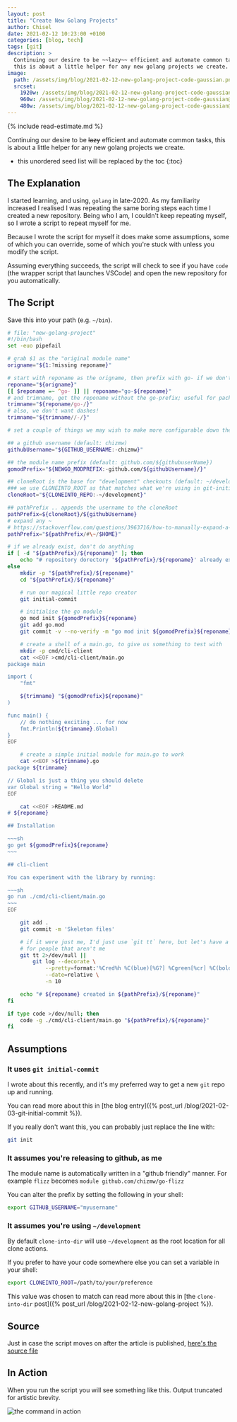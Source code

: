 ```yaml
---
layout: post
title: "Create New Golang Projects"
author: Chisel
date: 2021-02-12 10:23:00 +0100
categories: [blog, tech]
tags: [git]
description: >
  Continuing our desire to be ~~lazy~~ efficient and automate common tasks,
  this is about a little helper for any new golang projects we create.
image:
  path: /assets/img/blog/2021-02-12-new-golang-project-code-gaussian.png
  srcset:
    1920w: /assets/img/blog/2021-02-12-new-golang-project-code-gaussian.png
    960w: /assets/img/blog/2021-02-12-new-golang-project-code-gaussian@0,5x.png
    480w: /assets/img/blog/2021-02-12-new-golang-project-code-gaussian@0,25x.png
---
```


{% include read-estimate.md %}

Continuing our desire to be ~~lazy~~ efficient and automate common tasks,
this is about a little helper for any new golang projects we create.

<!--more-->

- this unordered seed list will be replaced by the toc
  {:toc}

## The Explanation

I started learning, and using, `golang` in late-2020. As my familiarity
increased I realised I was repeating the same boring steps each time I
created a new repository. Being who I am, I couldn't keep repeating myself,
so I wrote a script to repeat myself for me.

Because I wrote the script for myself it does make some assumptions, some of
which you can override, some of which you're stuck with unless you modify the
script.

Assuming everything succeeds, the script will check to see if you have `code`
(the wrapper script that launches VSCode) and open the new repository for you
automatically.

## The Script

Save this into your path (e.g. `~/bin`).

```bash
# file: "new-golang-project"
#!/bin/bash
set -euo pipefail

# grab $1 as the "original module name"
origname="${1:?missing reponame}"

# start with reponame as the origname, then prefix with go- if we don't have it
reponame="${origname}"
[[ $reponame =~ ^go- ]] || reponame="go-${reponame}"
# and trimname, get the reponame without the go-prefix; useful for packages
trimname="${reponame/go-/}"
# also, we don't want dashes!
trimname="${trimname//-/}"

# set a couple of things we may wish to make more configurable down the line:

## a github username (default: chizmw)
githubUsername="${GITHUB_USERNAME:-chizmw}"

## the module name prefix (default: github.com/${githubuserName})
gomodPrefix="${NEWGO_MODPREFIX:-github.com/${githubUsername}/}"

## cloneRoot is the base for "development" checkouts (default: ~/development)
### we use CLONEINTO_ROOT as that matches what we're using in git-initial-commit
cloneRoot="${CLONEINTO_REPO:-~/development}"

## pathPrefix .. appends the username to the cloneRoot
pathPrefix=${cloneRoot}/${githubUsername}
# expand any ~
# https://stackoverflow.com/questions/3963716/how-to-manually-expand-a-special-variable-ex-tilde-in-bash/27485157#27485157
pathPrefix="${pathPrefix/#\~/$HOME}"

# if we already exist, don't do anything
if [ -d "${pathPrefix}/${reponame}" ]; then
	echo "# repository dorectory '${pathPrefix}/${reponame}' already exists"
else
	mkdir -p "${pathPrefix}/${reponame}"
	cd "${pathPrefix}/${reponame}"

	# run our magical little repo creator
	git initial-commit

	# initialise the go module
	go mod init ${gomodPrefix}${reponame}
	git add go.mod
	git commit -v --no-verify -m "go mod init ${gomodPrefix}${reponame}"

	# create a shell of a main.go, to give us something to test with
	mkdir -p cmd/cli-client
	cat <<EOF >cmd/cli-client/main.go
package main

import (
	"fmt"

	${trimname} "${gomodPrefix}${reponame}"
)

func main() {
	// do nothing exciting ... for now
	fmt.Println(${trimname}.Global)
}
EOF

	# create a simple initial module for main.go to work
	cat <<EOF >${trimname}.go
package ${trimname}

// Global is just a thing you should delete
var Global string = "Hello World"
EOF

	cat <<EOF >README.md
# ${reponame}

## Installation

~~~sh
go get ${gomodPrefix}${reponame}
~~~

## cli-client

You can experiment with the library by running:

~~~sh
go run ./cmd/cli-client/main.go
~~~
EOF

	git add .
	git commit -m 'Skeleton files'

	# if it were just me, I'd just use `git tt` here, but let's have a fallback
	# for people that aren't me
	git tt 2>/dev/null ||
		git log --decorate \
			--pretty=format:'%Cred%h %C(blue)[%G?] %Cgreen[%cr] %C(bold black)<%an>%Creset%C(yellow)%d %Creset %s%Creset' \
			--date=relative \
			-n 10

	echo "# ${reponame} created in ${pathPrefix}/${reponame}"
fi

if type code >/dev/null; then
	code -g ./cmd/cli-client/main.go "${pathPrefix}/${reponame}"
fi
```

## Assumptions

### It uses `git initial-commit`

I wrote about this recently, and it's my preferred way to get a new `git`
repo up and running.

You can read more about this in [the blog entry]({% post_url
/blog/2021-02-03-git-initial-commit %}).

If you really don't want this, you can probably just replace the line with:

```sh
git init
```

### It assumes you're releasing to github, as me

The module name is automatically written in a "github friendly" manner. For
example `flizz` becomes `module github.com/chizmw/go-flizz`

You can alter the prefix by setting the following in your shell:

```sh
export GITHUB_USERNAME="myusername"
```

### It assumes you're using `~/development`

By default `clone-into-dir` will use `~/development` as the root location for
all clone actions.

If you prefer to have your code somewhere else you can set a variable in your
shell:

```sh
export CLONEINTO_ROOT=/path/to/your/preference
```

This value was chosen to match can read more about this in [the
`clone-into-dir` post]({% post_url /blog/2021-02-12-new-golang-project %}).

## Source

Just in case the script moves on after the article is published,
[here's the source file][github-homebin-newgolangproject]

## In Action

When you run the script you will see something like this. Output truncated
for artistic brevity.

![the command in action](/assets/img/blog/2021-02-12-new-golang-project-in-action.png)

[github-homebin-newgolangproject]: https://github.com/chizmchizmwshellrcd-extras-chizcw/blob/extras/chizcw/home-bin/new-golang-project
